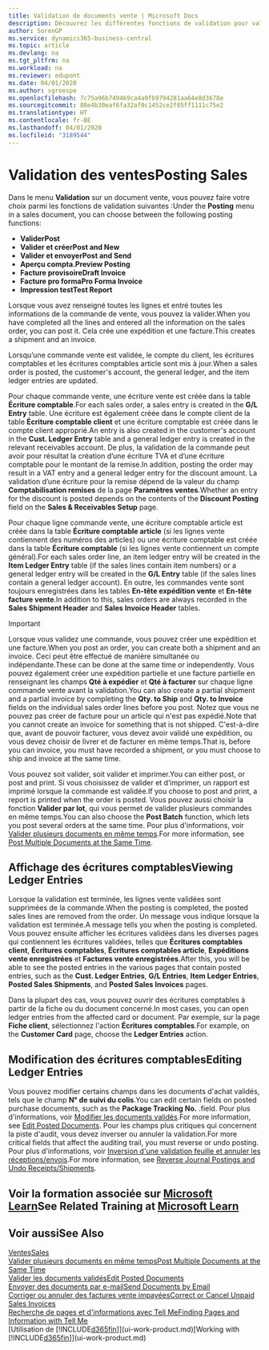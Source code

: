```yaml
---
title: Validation de documents vente | Microsoft Docs
description: Découvrez les différentes fonctions de validation pour valider les documents vente et comment mettre à jour les documents validés.
author: SorenGP
ms.service: dynamics365-business-central
ms.topic: article
ms.devlang: na
ms.tgt_pltfrm: na
ms.workload: na
ms.reviewer: edupont
ms.date: 04/01/2020
ms.author: sgroespe
ms.openlocfilehash: 7c75a96b749469ca4a9fb9794281aa64e8d3678e
ms.sourcegitcommit: 88e4b30eaf6fa32af0c1452ce2f85ff1111c75e2
ms.translationtype: HT
ms.contentlocale: fr-BE
ms.lasthandoff: 04/01/2020
ms.locfileid: "3189544"
---
```

# <a name="posting-sales"></a><span data-ttu-id="39771-103">Validation des ventes</span><span class="sxs-lookup"><span data-stu-id="39771-103">Posting Sales</span></span>
<span data-ttu-id="39771-104">Dans le menu **Validation** sur un document vente, vous pouvez faire votre choix parmi les fonctions de validation suivantes :</span><span class="sxs-lookup"><span data-stu-id="39771-104">Under the **Posting** menu in a sales document, you can choose between the following posting functions:</span></span>

* <span data-ttu-id="39771-105">**Valider**</span><span class="sxs-lookup"><span data-stu-id="39771-105">**Post**</span></span>
* <span data-ttu-id="39771-106">**Valider et créer**</span><span class="sxs-lookup"><span data-stu-id="39771-106">**Post and New**</span></span>
* <span data-ttu-id="39771-107">**Valider et envoyer**</span><span class="sxs-lookup"><span data-stu-id="39771-107">**Post and Send**</span></span>
* <span data-ttu-id="39771-108">**Aperçu compta.**</span><span class="sxs-lookup"><span data-stu-id="39771-108">**Preview Posting**</span></span>
* <span data-ttu-id="39771-109">**Facture provisoire**</span><span class="sxs-lookup"><span data-stu-id="39771-109">**Draft Invoice**</span></span>
* <span data-ttu-id="39771-110">**Facture pro forma**</span><span class="sxs-lookup"><span data-stu-id="39771-110">**Pro Forma Invoice**</span></span>
* <span data-ttu-id="39771-111">**Impression test**</span><span class="sxs-lookup"><span data-stu-id="39771-111">**Test Report**</span></span>

<span data-ttu-id="39771-112">Lorsque vous avez renseigné toutes les lignes et entré toutes les informations de la commande de vente, vous pouvez la valider.</span><span class="sxs-lookup"><span data-stu-id="39771-112">When you have completed all the lines and entered all the information on the sales order, you can post it.</span></span> <span data-ttu-id="39771-113">Cela crée une expédition et une facture.</span><span class="sxs-lookup"><span data-stu-id="39771-113">This creates a shipment and an invoice.</span></span>

<span data-ttu-id="39771-114">Lorsqu’une commande vente est validée, le compte du client, les écritures comptables et les écritures comptables article sont mis à jour.</span><span class="sxs-lookup"><span data-stu-id="39771-114">When a sales order is posted, the customer's account, the general ledger, and the item ledger entries are updated.</span></span>

<span data-ttu-id="39771-115">Pour chaque commande vente, une écriture vente est créée dans la table **Écriture comptable**.</span><span class="sxs-lookup"><span data-stu-id="39771-115">For each sales order, a sales entry is created in the **G/L Entry** table.</span></span> <span data-ttu-id="39771-116">Une écriture est également créée dans le compte client de la table **Écriture comptable client** et une écriture comptable est créée dans le compte client approprié.</span><span class="sxs-lookup"><span data-stu-id="39771-116">An entry is also created in the customer's account in the **Cust. Ledger Entry** table and a general ledger entry is created in the relevant receivables account.</span></span> <span data-ttu-id="39771-117">De plus, la validation de la commande peut avoir pour résultat la création d’une écriture TVA et d’une écriture comptable pour le montant de la remise.</span><span class="sxs-lookup"><span data-stu-id="39771-117">In addition, posting the order may result in a VAT entry and a general ledger entry for the discount amount.</span></span> <span data-ttu-id="39771-118">La validation d’une écriture pour la remise dépend de la valeur du champ **Comptabilisation remises** de la page **Paramètres ventes**.</span><span class="sxs-lookup"><span data-stu-id="39771-118">Whether an entry for the discount is posted depends on the contents of the **Discount Posting** field on the **Sales & Receivables Setup** page.</span></span>

<span data-ttu-id="39771-119">Pour chaque ligne commande vente, une écriture comptable article est créée dans la table **Écriture comptable article** (si les lignes vente contiennent des numéros des articles) ou une écriture comptable est créée dans la table **Écriture comptable** (si les lignes vente contiennent un compte général).</span><span class="sxs-lookup"><span data-stu-id="39771-119">For each sales order line, an item ledger entry will be created in the **Item Ledger Entry** table (if the sales lines contain item numbers) or a general ledger entry will be created in the **G/L Entry** table (if the sales lines contain a general ledger account).</span></span> <span data-ttu-id="39771-120">En outre, les commandes vente sont toujours enregistrées dans les tables **En-tête expédition vente** et **En-tête facture vente**.</span><span class="sxs-lookup"><span data-stu-id="39771-120">In addition to this, sales orders are always recorded in the **Sales Shipment Header** and **Sales Invoice Header** tables.</span></span>

> [!IMPORTANT]  
>   <span data-ttu-id="39771-121">Lorsque vous validez une commande, vous pouvez créer une expédition et une facture.</span><span class="sxs-lookup"><span data-stu-id="39771-121">When you post an order, you can create both a shipment and an invoice.</span></span> <span data-ttu-id="39771-122">Ceci peut être effectué de manière simultanée ou indépendante.</span><span class="sxs-lookup"><span data-stu-id="39771-122">These can be done at the same time or independently.</span></span> <span data-ttu-id="39771-123">Vous pouvez également créer une expédition partielle et une facture partielle en renseignant les champs **Qté à expédier** et **Qté à facturer** sur chaque ligne commande vente avant la validation.</span><span class="sxs-lookup"><span data-stu-id="39771-123">You can also create a partial shipment and a partial invoice by completing the **Qty. to Ship** and **Qty. to Invoice** fields on the individual sales order lines before you post.</span></span> <span data-ttu-id="39771-124">Notez que vous ne pouvez pas créer de facture pour un article qui n'est pas expédié.</span><span class="sxs-lookup"><span data-stu-id="39771-124">Note that you cannot create an invoice for something that is not shipped.</span></span> <span data-ttu-id="39771-125">C'est-à-dire que, avant de pouvoir facturer, vous devez avoir validé une expédition, ou vous devez choisir de livrer et de facturer en même temps.</span><span class="sxs-lookup"><span data-stu-id="39771-125">That is, before you can invoice, you must have recorded a shipment, or you must choose to ship and invoice at the same time.</span></span>

<span data-ttu-id="39771-126">Vous pouvez soit valider, soit valider et imprimer.</span><span class="sxs-lookup"><span data-stu-id="39771-126">You can either post, or post and print.</span></span> <span data-ttu-id="39771-127">Si vous choisissez de valider et d’imprimer, un rapport est imprimé lorsque la commande est validée.</span><span class="sxs-lookup"><span data-stu-id="39771-127">If you choose to post and print, a report is printed when the order is posted.</span></span> <span data-ttu-id="39771-128">Vous pouvez aussi choisir la fonction **Valider par lot**, qui vous permet de valider plusieurs commandes en même temps.</span><span class="sxs-lookup"><span data-stu-id="39771-128">You can also choose the **Post Batch** function, which lets you post several orders at the same time.</span></span> <span data-ttu-id="39771-129">Pour plus d'informations, voir [Valider plusieurs documents en même temps](ui-batch-posting.md).</span><span class="sxs-lookup"><span data-stu-id="39771-129">For more information, see [Post Multiple Documents at the Same Time](ui-batch-posting.md).</span></span>

## <a name="viewing-ledger-entries"></a><span data-ttu-id="39771-130">Affichage des écritures comptables</span><span class="sxs-lookup"><span data-stu-id="39771-130">Viewing Ledger Entries</span></span>
<span data-ttu-id="39771-131">Lorsque la validation est terminée, les lignes vente validées sont supprimées de la commande.</span><span class="sxs-lookup"><span data-stu-id="39771-131">When the posting is completed, the posted sales lines are removed from the order.</span></span> <span data-ttu-id="39771-132">Un message vous indique lorsque la validation est terminée.</span><span class="sxs-lookup"><span data-stu-id="39771-132">A message tells you when the posting is completed.</span></span> <span data-ttu-id="39771-133">Vous pouvez ensuite afficher les écritures validées dans les diverses pages qui contiennent les écritures validées, telles que **Écritures comptables client**, **Écritures comptables**, **Écritures comptables article**, **Expéditions vente enregistrées** et **Factures vente enregistrées**.</span><span class="sxs-lookup"><span data-stu-id="39771-133">After this, you will be able to see the posted entries in the various pages that contain posted entries, such as the **Cust. Ledger Entries**, **G/L Entries**, **Item Ledger Entries**, **Posted Sales Shipments**, and **Posted Sales Invoices** pages.</span></span>  

<span data-ttu-id="39771-134">Dans la plupart des cas, vous pouvez ouvrir des écritures comptables à partir de la fiche ou du document concerné.</span><span class="sxs-lookup"><span data-stu-id="39771-134">In most cases, you can open ledger entries from the affected card or document.</span></span> <span data-ttu-id="39771-135">Par exemple, sur la page **Fiche client**, sélectionnez l'action **Écritures comptables**.</span><span class="sxs-lookup"><span data-stu-id="39771-135">For example, on the **Customer Card** page, choose the **Ledger Entries** action.</span></span>

## <a name="editing-ledger-entries"></a><span data-ttu-id="39771-136">Modification des écritures comptables</span><span class="sxs-lookup"><span data-stu-id="39771-136">Editing Ledger Entries</span></span>
<span data-ttu-id="39771-137">Vous pouvez modifier certains champs dans les documents d'achat validés, tels que le champ **N° de suivi du colis**.</span><span class="sxs-lookup"><span data-stu-id="39771-137">You can edit certain fields on posted purchase documents, such as the **Package Tracking No.**</span></span> <span data-ttu-id="39771-138">.</span><span class="sxs-lookup"><span data-stu-id="39771-138">field.</span></span> <span data-ttu-id="39771-139">Pour plus d'informations, voir [Modifier les documents validés](across-edit-posted-document.md).</span><span class="sxs-lookup"><span data-stu-id="39771-139">For more information, see [Edit Posted Documents](across-edit-posted-document.md).</span></span> <span data-ttu-id="39771-140">Pour les champs plus critiques qui concernent la piste d'audit, vous devez inverser ou annuler la validation.</span><span class="sxs-lookup"><span data-stu-id="39771-140">For more critical fields that affect the auditing trail, you must reverse or undo posting.</span></span> <span data-ttu-id="39771-141">Pour plus d'informations, voir [Inversion d'une validation feuille et annuler les réceptions/envois](finance-how-reverse-journal-posting.md).</span><span class="sxs-lookup"><span data-stu-id="39771-141">For more information, see [Reverse Journal Postings and Undo Receipts/Shipments](finance-how-reverse-journal-posting.md).</span></span>

## <a name="see-related-training-at-microsoft-learn"></a><span data-ttu-id="39771-142">Voir la formation associée sur [Microsoft Learn](/learn/modules/ship-invoice-items-dynamics-365-business-central/index)</span><span class="sxs-lookup"><span data-stu-id="39771-142">See Related Training at [Microsoft Learn](/learn/modules/ship-invoice-items-dynamics-365-business-central/index)</span></span>

## <a name="see-also"></a><span data-ttu-id="39771-143">Voir aussi</span><span class="sxs-lookup"><span data-stu-id="39771-143">See Also</span></span>
[<span data-ttu-id="39771-144">Ventes</span><span class="sxs-lookup"><span data-stu-id="39771-144">Sales</span></span>](sales-manage-sales.md)  
[<span data-ttu-id="39771-145">Valider plusieurs documents en même temps</span><span class="sxs-lookup"><span data-stu-id="39771-145">Post Multiple Documents at the Same Time</span></span>](ui-batch-posting.md)  
[<span data-ttu-id="39771-146">Valider les documents validés</span><span class="sxs-lookup"><span data-stu-id="39771-146">Edit Posted Documents</span></span>](across-edit-posted-document.md)  
[<span data-ttu-id="39771-147">Envoyer des documents par e-mail</span><span class="sxs-lookup"><span data-stu-id="39771-147">Send Documents by Email</span></span>](ui-how-send-documents-email.md)  
[<span data-ttu-id="39771-148">Corriger ou annuler des factures vente impayées</span><span class="sxs-lookup"><span data-stu-id="39771-148">Correct or Cancel Unpaid Sales Invoices</span></span>](sales-how-correct-cancel-sales-invoice.md)  
[<span data-ttu-id="39771-149">Recherche de pages et d'informations avec Tell Me</span><span class="sxs-lookup"><span data-stu-id="39771-149">Finding Pages and Information with Tell Me</span></span>](ui-search.md)  
<span data-ttu-id="39771-150">[Utilisation de [!INCLUDE[d365fin](includes/d365fin_md.md)]](ui-work-product.md)</span><span class="sxs-lookup"><span data-stu-id="39771-150">[Working with [!INCLUDE[d365fin](includes/d365fin_md.md)]](ui-work-product.md)</span></span>
